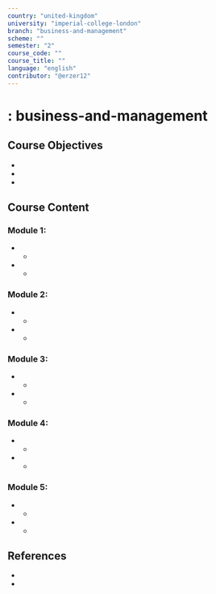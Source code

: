 ```yaml
---
country: "united-kingdom"
university: "imperial-college-london"
branch: "business-and-management"
scheme: ""
semester: "2"
course_code: ""
course_title: ""
language: "english"
contributor: "@erzer12"
---
```

# : business-and-management

## Course Objectives
* 
* 
* 

## Course Content
### Module 1: 
* 
  - 
* 
  - 

### Module 2: 
* 
  - 
* 
  - 

### Module 3: 
* 
  - 
* 
  - 

### Module 4: 
* 
  - 
* 
  - 

### Module 5: 
* 
  - 
* 
  - 

## References
* 
* 
